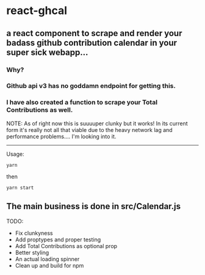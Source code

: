 # react-ghcal
## a react component to scrape and render your badass github contribution calendar in your super sick webapp...

### Why?
### Github api v3 has no goddamn endpoint for getting this.
### I have also created a function to scrape your Total Contributions as well.

NOTE: As of right now this is suuuuper clunky but it works! In its current form it's really not all that viable due to the heavy network lag and performance problems.... I'm looking into it.

---
Usage:

```yarn```

then

```yarn start```

The main business is done in src/Calendar.js
---

TODO:
- Fix clunkyness
- Add proptypes and proper testing 
- Add Total Contributions as optional prop
- Better styling
- An actual loading spinner
- Clean up and build for npm

